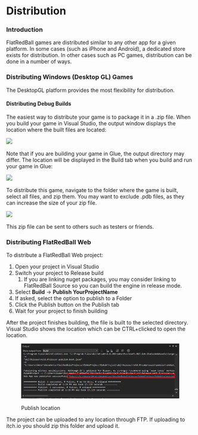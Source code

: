 # Distribution

### Introduction

FlatRedBall games are distributed similar to any other app for a given platform. In some cases (such as iPhone and Android), a dedicated store exists for distribution. In other cases such as PC games, distribution can be done in a number of ways.

### Distributing Windows (Desktop GL) Games

The DesktopGL platform provides the most flexibility for distribution.

#### Distributing Debug Builds

The easiest way to distribute your game is to package it in a .zip file. When you build your game in Visual Studio, the output window displays the location where the built files are located:

![](../../media/2021-07-img\_60ef661acb76b.png)

Note that if you are building your game in Glue, the output directory may differ. The location will be displayed in the Build tab when you build and run your game in Glue:

![](../../media/2021-07-img\_60ef6658f2d1a.png)

To distribute this game, navigate to the folder where the game is built, select all files, and zip them. You may want to exclude .pdb files, as they can increase the size of your zip file.

![](../../media/2021-07-img\_60ef66dc4d0a1.png)

This zip file can be sent to others such as testers or friends.

### Distributing FlatRedBall Web

To distribute a FlatRedBall Web project:

1. Open your project in Visual Studio
2. Switch your project to Release build
   1. If you are linking nuget packages, you may consider linking to FlatRedBall Source so you can build the engine in release mode.
3. Select **Build** -> **Publish YourProjectName**
4. If asked, select the option to publish to a Folder
5. Click the Publish button on the Publish tab
6. Wait for your project to finish building

After the project finishes building, the file is built to the selected directory. Visual Studio shows the location which can be CTRL+clicked to open the location.

<figure><img src="../../.gitbook/assets/image (153).png" alt=""><figcaption><p>Publish location</p></figcaption></figure>

The project can be uploaded to any location through FTP. If uploading to itch.io you should zip this folder and upload it.
